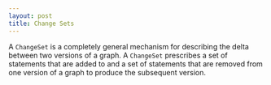 ```yaml
---
layout: post
title: Change Sets
---
```


A `ChangeSet` is a completely general mechanism for describing the delta between two versions of a graph.  A
`ChangeSet` prescribes a set of statements that are added to and a set of statements that are removed from 
one version of a graph to produce the subsequent version.

